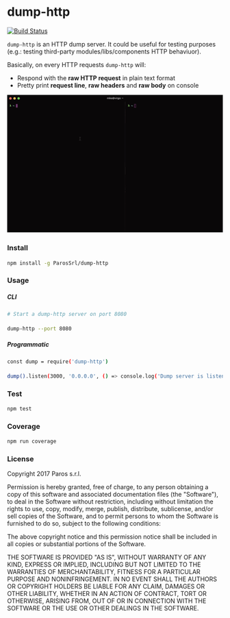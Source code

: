 dump-http
=========

[![Build Status](https://img.shields.io/travis/ParosSrl/dump-http.svg)](https://img.shields.io/travis/ParosSrl/dump-http.svg)

`dump-http` is an HTTP dump server. It could be useful for testing purposes (e.g.: testing third-party modules/libs/components HTTP behaviuor).

Basically, on every HTTP requests `dump-http` will:

- Respond with the **raw HTTP request** in plain text format
- Pretty print **request line**, **raw headers** and **raw body** on console

<p align="center">
  <img src="docs/demo.gif">
</p>

### Install

```bash
npm install -g ParosSrl/dump-http
```

### Usage

##### CLI

```bash
# Start a dump-http server on port 8080

dump-http --port 8080
```

##### Programmatic

```bash
const dump = require('dump-http')

dump().listen(3000, '0.0.0.0', () => console.log('Dump server is listening in port 0.0.0.0:3000'))
```

### Test

```bash
npm test
```

### Coverage

```bash
npm run coverage
```

### License

Copyright 2017 Paros s.r.l.

Permission is hereby granted, free of charge, to any person obtaining a copy of this software and associated documentation files (the "Software"), to deal in the Software without restriction, including without limitation the rights to use, copy, modify, merge, publish, distribute, sublicense, and/or sell copies of the Software, and to permit persons to whom the Software is furnished to do so, subject to the following conditions:

The above copyright notice and this permission notice shall be included in all copies or substantial portions of the Software.

THE SOFTWARE IS PROVIDED "AS IS", WITHOUT WARRANTY OF ANY KIND, EXPRESS OR IMPLIED, INCLUDING BUT NOT LIMITED TO THE WARRANTIES OF MERCHANTABILITY, FITNESS FOR A PARTICULAR PURPOSE AND NONINFRINGEMENT. IN NO EVENT SHALL THE AUTHORS OR COPYRIGHT HOLDERS BE LIABLE FOR ANY CLAIM, DAMAGES OR OTHER LIABILITY, WHETHER IN AN ACTION OF CONTRACT, TORT OR OTHERWISE, ARISING FROM, OUT OF OR IN CONNECTION WITH THE SOFTWARE OR THE USE OR OTHER DEALINGS IN THE SOFTWARE.
